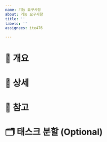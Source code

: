 ```yaml
---
name: 기능 요구사항
about: 기능 요구사항
title: ''
labels: ''
assignees: ite476

---
```


# 📝 개요
<!--
이슈의 큰 요구사항, 작업 목적, 맥락 등을 간결히 기술합니다.
예) 신규 주문 API 추가, UI 리팩토링 등
-->

# 📌 상세
<!--
필요시 상세 스펙, acceptance criteria, 구현 조건 등을 기술합니다.
- [ ] 조건1
- [ ] 조건2
-->

# 🔗 참고
<!--
참고 이슈, PR, 외부 문서 링크 등을 기술합니다.
예) Split to: #123, #124
-->

# 🗂️ 태스크 분할 (Optional)
<!--
이슈를 Sub-task 형태로 분할하고 관리하려면 아래에 나열합니다.
- [ ] #123: 하위 작업 제목1
- [ ] #124: 하위 작업 제목2
-->
